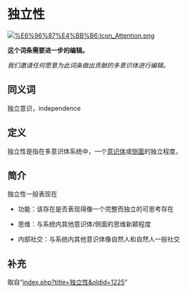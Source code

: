 <!-- Source: 独立性 -->

# 独立性

![](images/thumb/0/03/Icon_Attention.png/60px-Icon_Attention.png)[%E6%96%87%E4%BB%B6:Icon_Attention.png](%E6%96%87%E4%BB%B6:Icon_Attention.png)

**这个词条需要进一步的编辑。**

_我们邀请任何愿意为此词条做出贡献的多意识体进行编辑。_

## 同义词

独立意识，independence

## 定义

独立性是指在多意识体系统中，一个[意识体](%E6%84%8F%E8%AF%86%E4%BD%93)或[侧面](%E4%BE%A7%E9%9D%A2)的独立程度。

## 简介

独立性一般表现在

- 功能：该存在是否表现得像一个完整而独立的可思考存在

- 思维：与系统内其他意识体/侧面的思维新颖程度

- 内部社交：与系统内其他意识体像自然人和自然人一般社交

## 补充

取自“[index.php?title=独立性&oldid=1225](index.php?title=%E7%8B%AC%E7%AB%8B%E6%80%A7&oldid=1225)”

